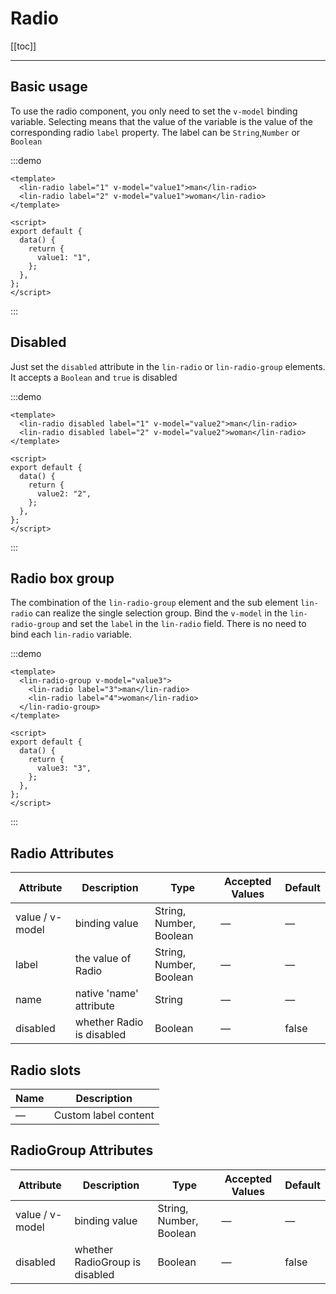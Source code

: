 # Radio

[[toc]]

---

## Basic usage

To use the radio component, you only need to set the `v-model` binding variable. Selecting means that the value of the variable is the value of the corresponding radio `label` property. The label can be `String`,`Number` or `Boolean`

:::demo

```vue
<template>
  <lin-radio label="1" v-model="value1">man</lin-radio>
  <lin-radio label="2" v-model="value1">woman</lin-radio>
</template>

<script>
export default {
  data() {
    return {
      value1: "1",
    };
  },
};
</script>
```

:::

## Disabled

Just set the `disabled` attribute in the `lin-radio` or `lin-radio-group` elements. It accepts a `Boolean` and `true` is disabled

:::demo

```vue
<template>
  <lin-radio disabled label="1" v-model="value2">man</lin-radio>
  <lin-radio disabled label="2" v-model="value2">woman</lin-radio>
</template>

<script>
export default {
  data() {
    return {
      value2: "2",
    };
  },
};
</script>
```

:::

## Radio box group

The combination of the `lin-radio-group` element and the sub element `lin-radio` can realize the single selection group. Bind the `v-model` in the `lin-radio-group` and set the `label` in the `lin-radio` field. There is no need to bind each `lin-radio` variable.

:::demo

```vue
<template>
  <lin-radio-group v-model="value3">
    <lin-radio label="3">man</lin-radio>
    <lin-radio label="4">woman</lin-radio>
  </lin-radio-group>
</template>

<script>
export default {
  data() {
    return {
      value3: "3",
    };
  },
};
</script>
```

:::

## Radio Attributes

| Attribute       | Description               | Type                    | Accepted Values | Default |
| --------------- | ------------------------- | ----------------------- | --------------- | ------- |
| value / v-model | binding value             | String, Number, Boolean | —               | —       |
| label           | the value of Radio        | String, Number, Boolean | —               | —       |
| name            | native 'name' attribute   | String                  | —               | —       |
| disabled        | whether Radio is disabled | Boolean                 | —               | false   |

## Radio slots

| Name | Description          |
| ---- | -------------------- |
| —    | Custom label content |

## RadioGroup Attributes

| Attribute       | Description                    | Type                    | Accepted Values | Default |
| --------------- | ------------------------------ | ----------------------- | --------------- | ------- |
| value / v-model | binding value                  | String, Number, Boolean | —               | —       |
| disabled        | whether RadioGroup is disabled | Boolean                 | —               | false   |
